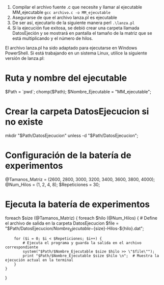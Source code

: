 1. Compilar el archivo fuente .c que necesite y llamar al ejecutable MM_ejecutable
   `gcc archivo.c -o MM_ejecutable`
2. Asegurarse de que el archivo lanza.pl es ejecutable
3. De ser así, ejecutarlo de la siguiente manera  perl `.\lanza.pl`
4. Si la ejecución fue exitosa, se debió crear una carpeta llamada DatosEjeción y se mostrará en pantalla el tamaño de la matriz que se está multiplicando y el número de hilos.

   
El archivo lanza.pl ha sido adaptado para ejecutarse en Windows PowerShell. Si está trabajando en un sistema Linux, utilice la siguiente versión de lanza.pl:

# Ruta y nombre del ejecutable
$Path = `pwd`;
chomp($Path);
$Nombre_Ejecutable = "MM_ejecutable";

# Crear la carpeta DatosEjecucion si no existe
mkdir "$Path/DatosEjecucion" unless -d "$Path/DatosEjecucion";

# Configuración de la batería de experimentos
@Tamanos_Matriz = (2600, 2800, 3000, 3200, 3400, 3600, 3800, 4000);
@Num_Hilos = (1, 2, 4, 8);
$Repeticiones = 30;

# Ejecuta la batería de experimentos
foreach $size (@Tamanos_Matriz) {
    foreach $hilo (@Num_Hilos) {
        # Define el archivo de salida en la carpeta DatosEjecucion
        $file = "$Path/DatosEjecucion/${Nombre_Ejecutable}-${size}-Hilos-${hilo}.dat";
        
        for ($i = 0; $i < $Repeticiones; $i++) {
            # Ejecuta el programa y guarda la salida en el archivo correspondiente
            system("$Path/$Nombre_Ejecutable $size $hilo >> \"$file\"");
            print "$Path/$Nombre_Ejecutable $size $hilo \n";  # Muestra la ejecución actual en la terminal
        }
    }
}



